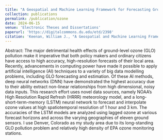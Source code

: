 ```yaml
---
title: "A Geospatial and Machine Learning Framework for Forecasting Ground Level Ozone Pollution"
collection: publications
permalink: /publication/ozone
date: 2024-06-15
venue: 'Electronic Theses and Dissertations'
paperurl: 'https://digitalcommons.du.edu/etd/2398'
citation: 'Keenan, William J., "A Geospatial and Machine Learning Framework for Forecasting Ground Level Ozone Pollution" (2024). Electronic Theses and Dissertations. 2398. https://digitalcommons.du.edu/etd/2398'
---
```


Abstract:
The major detrimental health effects of ground-level ozone (GLO) pollution make it imperative that both policy makers and ordinary citizens have access to high accuracy, high-resolution forecasts of their local area. Recently, advancements in computing power have made it possible to apply artificial intelligence (AI) techniques to a variety of big data modelling problems, including GLO forecasting and estimation. Of these AI methods, deep neural networks (DNN) have demonstrated the highest accuracy due to their ability extract non-linear relationships from high dimensional, noisy data inputs. This research effort uses novel data sources, namely NOAA’s High Resolution Rapid Refresh (HRRR) meteorology model, and a long-short-term-memory (LSTM) neural network to forecast and interpolate ozone values at high spatiotemporal resolution of 1 hour and 3 km. The accuracies of the LSTM models are analyzed using lagged ozone at various forecast horizons and across the varying geographies of eleven ground sensors. I use Denver, Colorado as my study area due to its long-standing GLO pollution problem and relatively high density of EPA ozone monitoring stations. 